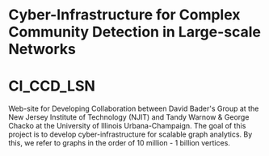 # Cyber-Infrastructure for Complex Community Detection in Large-scale Networks
# CI_CCD_LSN

Web-site for Developing Collaboration between David Bader's Group at the New Jersey Institute of Technology (NJIT) and Tandy Warnow & George Chacko at
the University of Illinois Urbana-Champaign. The goal of this project is to develop cyber-infrastructure for scalable graph analytics. By this, we refer to graphs in the order of 10 million - 1 billion vertices.


